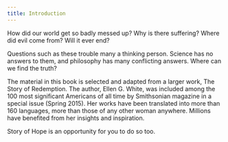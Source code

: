 ```yaml
---
title: Introduction
---
```


How did our world get so badly messed up? Why is there suffering? Where did evil come from? Will it ever end?

Questions such as these trouble many a thinking person. Science has no answers to them, and philosophy has many conflicting answers. Where can we find the truth?

The material in this book is selected and adapted from a larger work, The Story of Redemption. The author, Ellen G. White, was included among the 100 most significant Americans of all time by Smithsonian magazine in a special issue (Spring 2015). Her works have been translated into more than 160 languages, more than those of any other woman anywhere. Millions have benefited from her insights and inspiration.

Story of Hope is an opportunity for you to do so too.